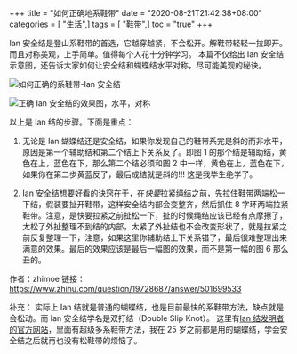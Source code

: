 +++
title = "如何正确地系鞋带"
date = "2020-08-21T21:42:38+08:00"
categories = [ "生活",]
tags = [ "鞋带",]
toc = "true"
+++


Ian 安全结是登山系鞋带的首选，它越穿越紧，不会松开。解鞋带轻轻一拉即开。而且对称美观，上手简单。值得每个人花十分钟学习。
本篇不仅给出 Ian 安全结示意图，还告诉大家如何让安全结和蝴蝶结水平对称，尽可能美观的秘诀。

<!--more-->

![如何正确的系鞋带-Ian 安全结](https://jsd.cdn.zzko.cn/gh/zhimoe/zhimoe.pic@main/pic/ian-secure-knot.1eocvnlk4jc0.webp)

![正确 Ian 安全结的效果图，水平，对称](https://jsd.cdn.zzko.cn/gh/zhimoe/zhimoe.pic@main/pic/ian-secure-knot-demo.72rn5p9d7gg0.webp)

以上是 Ian 结的步骤。下面是重点：

1. 无论是 Ian 蝴蝶结还是安全结，如果你发现自己的鞋带系完是斜的而非水平，原因是第一个辅助结和第二个结上下关系反了。即图 1 的那个结是辅助结，黄色在上，蓝色在下，那么第二个结必须和图 2 中一样，黄色在上，蓝色在下，如果你在第二步黄蓝反了，最后成结就是斜的!!! 这是我毕生绝学了。


2. Ian 安全结想要好看的诀窍在于，在*快要*拉紧绳结之前，先拉住鞋带两端松一下结，假装要扯开鞋带，这样安全结内部会变整齐，然后抓住 8 字环两端拉紧鞋带。注意，是快要拉紧之前扯松一下，扯的时候绳结应该已经有点摩擦了，太松了外扯整理不到结的内部，太紧了外扯结也不会改变形状了，就是拉紧之前反复整理一下，注意，如果这里你辅助结上下关系错了，最后很难整理出来满意的效果。最后的效果应该是最后一幅图的效果，而不是第一幅的图 6 那么丑的。

作者：zhimoe
链接：https://www.zhihu.com/question/19728687/answer/501699533

补充：
实际上 Ian 结就是普通的蝴蝶结，也是目前最快的系鞋带方法，缺点就是会松动。而 Ian 安全结学名是双打结（Double Slip Knot）。
这里有[Ian 结发明者的官方网站](https://www.fieggen.com/shoelace/secureknot.htm)，里面有超级多系鞋带方法，我在 25 岁之前都是用的蝴蝶结，学会安全结之后就再也没有松鞋带的烦恼了。
